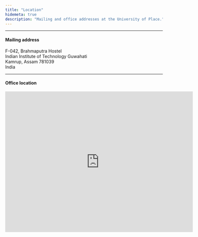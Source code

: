 ```yaml
---
title: "Location"
hidemeta: true
description: "Mailing and office addresses at the University of Place."
---
```


---

#### Mailing address

F-042, Brahmaputra Hostel <br>
Indian Institute of Technology Guwahati <br>
Kamrup, Assam 781039 <br>
India

---

<!-- #### Office address

Room Number
Building Name
University of Place

--- -->

#### Office location

<iframe src="https://www.google.com/maps/embed?pb=!1m18!1m12!1m3!1d114608.84670636331!2d91.5536582631258!3d26.14697871024148!2m3!1f0!2f0!3f0!3m2!1i1024!2i768!4f13.1!3m3!1m2!1s0x375a5adccef66785%3A0x3bf8f79b61f94999!2sDepartment%20of%20Civil%20Engineering%2C%20Indian%20Institute%20of%20Technology%20Guwahati!5e0!3m2!1sen!2sus!4v1702331292780!5m2!1sen!2sus" width="600" height="450" style="border:0;" allowfullscreen="" loading="lazy" referrerpolicy="no-referrer-when-downgrade"></iframe>
